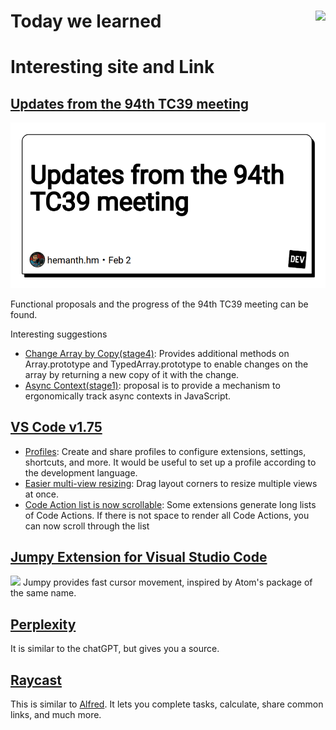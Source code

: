 # Today we learned <img src="https://hits.seeyoufarm.com/api/count/incr/badge.svg?url=https%3A%2F%2Fgithub.com%2Flunit-io%2Ffrontend-study-notes%2Fblob%2Fmain%2Fweekly-knowledge-sharing%2F2023%2F02-03.md&count_bg=%2379C83D&title_bg=%23555555&icon=&icon_color=%23E7E7E7&title=hits&edge_flat=false" align=right />

# Interesting site and Link

## [Updates from the 94th TC39 meeting](https://dev.to/hemanth/updates-from-the-94th-tc39-meeting-48mb)

![image](./assets/02-03-01.png)

Functional proposals and the progress of the 94th TC39 meeting can be found.

Interesting suggestions

- [Change Array by Copy(stage4)](https://github.com/tc39/proposal-change-array-by-copy): Provides additional methods on Array.prototype and TypedArray.prototype to enable changes on the array by returning a new copy of it with the change.
- [Async Context(stage1)](https://github.com/tc39/proposal-async-context): proposal is to provide a mechanism to ergonomically track async contexts in JavaScript.

## [VS Code v1.75](https://code.visualstudio.com/updates/v1_75)

- [Profiles](https://code.visualstudio.com/updates/v1_75#_profiles): Create and share profiles to configure extensions, settings, shortcuts, and more. It would be useful to set up a profile according to the development language.
- [Easier multi-view resizing](https://code.visualstudio.com/updates/v1_75#_workbench): Drag layout corners to resize multiple views at once.
- [Code Action list is now scrollable](https://code.visualstudio.com/updates/v1_75#_code-action-list-is-now-scrollable): Some extensions generate long lists of Code Actions. If there is not space to render all Code Actions, you can now scroll through the list

## [Jumpy Extension for Visual Studio Code](https://marketplace.visualstudio.com/items?itemName=wmaurer.vscode-jumpy)

<img src="https://cloud.githubusercontent.com/assets/2899448/19660934/0481c44c-9a32-11e6-87cc-1f8913922ccb.gif">
Jumpy provides fast cursor movement, inspired by Atom's package of the same name.

## [Perplexity](https://www.perplexity.ai)

It is similar to the chatGPT, but gives you a source.

## [Raycast](https://www.raycast.com/)

This is similar to [Alfred](https://www.alfredapp.com/).
It lets you complete tasks, calculate, share common links, and much more.
